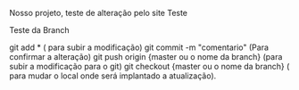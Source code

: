 ﻿Nosso projeto, teste de alteração pelo site
Teste

Teste da Branch


git add * ( para subir a modificação)
git commit -m "comentario" (Para confirmar a alteração)
git push origin {master ou o nome da branch} (para subir a modificação para o git)
git checkout {master ou o nome da branch} ( para mudar o local onde será implantado a atualização).